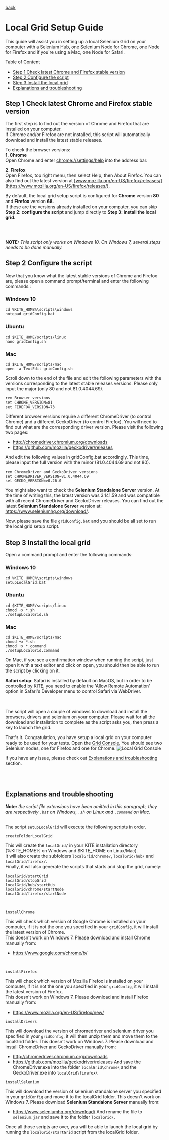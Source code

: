 [back](../README.md)

# Local Grid Setup Guide

This guide will assist you in setting up a local Selenium Grid on your computer with a Selenium Hub, one Selenium Node for
Chrome, one Node for Firefox and if you're using a Mac, one Node for Safari.

Table of Content  
- [Step 1 Check latest Chrome and Firefox stable version](#Step-1-Check-latest-Chrome-and-Firefox-stable-version)  
- [Step 2 Configure the script](#Step-2-Configure-the-script)  
- [Step 3 Install the local grid](#Step-3-Install-the-local-grid)  
- [Explanations and troubleshooting](#Explanations-and-troubleshooting)


## Step 1 Check latest Chrome and Firefox stable version

The first step is to find out the version of Chrome and Firefox that are installed on your computer.  
If Chrome and/or Firefox are not installed, this script will automatically download and install the latest stable releases. 

To check the browser versions:  
__1. Chrome__  
Open Chrome and enter <a href="chrome://settings/help" target="_blank">chrome://settings/help</a> into the address bar.
   
__2. Firefox__  
Open Firefox, top right menu, then select Help, then About Firefox. You can also find out the latest version
 at [www.mozilla.org/en-US/firefox/releases/](https://www.mozilla.org/en-US/firefox/releases/).


By default, the local grid setup script is configured for __Chrome__ version __80__ and __Firefox__ version __68__.  
If these are the versions already installed on your computer, you can skip __Step 2: configure the script__ and
 jump directly to __Step 3: install the local grid.__ 

&nbsp;    
&nbsp;  



__NOTE:__ _This script only works on Windows 10. On Windows 7, several steps needs to be done manually._ 

## Step 2 Configure the script

Now that you know what the latest stable versions of Chrome and Firefox are, please open a command prompt/terminal and enter the following commands.:
### Windows 10
```
cd %KITE_HOME%\scripts\windows
notepad gridConfig.bat
```  
### Ubuntu
```
cd $KITE_HOME/scripts/linux
nano gridConfig.sh
```  
### Mac
```
cd $KITE_HOME/scripts/mac
open -a TextEdit gridConfig.sh
```  


Scroll down to the end of the file and edit the following parameters with the versions corresponding to the latest stable releases versions.
 Please only input the major (only 80 and not 81.0.4044.69).
```
rem Browser versions
set CHROME_VERSION=81
set FIREFOX_VERSION=73
```

Different browser versions require a different ChromeDriver (to control Chrome) and a different GeckoDriver (to control Firefox).
You will need to find out what are the corresponding driver version. Please visit the following two pages:
* http://chromedriver.chromium.org/downloads
* https://github.com/mozilla/geckodriver/releases
 
 And edit the following values in gridConfig.bat accordingly. This time, please input the full version with the minor (81.0.4044.69 and not 80).
```
rem ChromeDriver and GeckoDriver versions
set CHROMEDRIVER_VERSION=81.0.4044.69
set GECKO_VERSION=v0.26.0
```

You might also want to check the __Selenium Standalone Server__ version. At the time of writing this, the latest version was 3.141.59 and was compatible with
all recent ChromeDriver and GeckoDriver releases. You can find out the latest __Selenium Standalone Server__ version at: https://www.seleniumhq.org/download/. 

Now, please save the file `gridConfig.bat` and you should be all set to run the local grid setup script.


## Step 3 Install the local grid

Open a command prompt and enter the following commands:

### Windows 10
```
cd %KITE_HOME%\scripts\windows
setupLocalGrid.bat
```  

### Ubuntu
```
cd $KITE_HOME/scripts/linux
chmod +x *.sh
./setupLocalGrid.sh
```  

### Mac
```
cd $KITE_HOME/scripts/mac
chmod +x *.sh
chmod +x *.command
./setupLocalGrid.command
```  
On Mac, if you see a confirmation window when running the script, just open it with a text editor and click on open, 
you should then be able to run the script by clicking on it.  

__Safari setup__: Safari is installed by default on MacOS, but in order to be controlled by KITE, you need to
 enable the 'Allow Remote Automation' option in Safari's Developer menu to control Safari via WebDriver.



&nbsp;    
&nbsp;  
The script will open a couple of windows to download and install the browsers, drivers and selenium on your computer.
Please wait for all the download and installation to complete as the script asks you, then press a key to launch the grid.  

That's it. Congratulation, you have setup a local grid on your computer ready to be used for your tests.
Open the [Grid Console](http://localhost:4444/grid/console). You should see two Selenium nodes, one for Firefox and one for Chrome.
![Local Grid Console](selenium_grid.png)  

If you have any issue, please check out [Explanations and troubleshooting](#Explanations-and-troubleshooting) section.


&nbsp;    
&nbsp;      
    

## Explanations and troubleshooting

__Note:__ _the script file extensions have been omitted in this paragraph, they are respectively `.bat` on Windows, `.sh` on Linux and `.command` on Mac._
  
&nbsp;    
The script `setupLocalGrid` will execute the following scripts in order.  

```
createFolderLocalGrid
```
This will create the `localGrid/` in your KITE installation directory (%KITE_HOME% on Windows and $KITE_HOME on Linux/Mac).  
It will also create the subfolders `localGrid/chrome/`, `localGrid/hub/` and `localGrid/firefox/`.  
Finally, it will also generate the scripts that starts and stop the grid, namely:
```
localGrid/startGrid
localGrid/stopGrid
localGrid/hub/startHub
localGrid/chrome/startNode
localGrid/firefox/startNode
```  
&nbsp;    
```
installChrome
```
This will check which version of Google Chrome is installed on your computer, if it is not the one you specified in your `gridConfig`, it will install the latest version of Chrome.  
This doesn't work on Windows 7. Please download and install Chrome manually from:
* https://www.google.com/chrome/b/

&nbsp;    
```
installFirefox
```
This will check which version of Mozilla Firefox is installed on your computer, if it is not the one you specified in your `gridConfig`, it will install the latest version of Firefox.  
This doesn't work on Windows 7. Please download and install Firefox manually from:
* https://www.mozilla.org/en-US/firefox/new/
&nbsp;    
```
installDrivers
```
This will download the version of chromedriver and selenium driver you specified in your `gridConfig`, it will then unzip them and move them to the localGrid folder.
This doesn't work on Windows 7. Please download and install ChromeDriver and GeckoDriver manually from:
* http://chromedriver.chromium.org/downloads
* https://github.com/mozilla/geckodriver/releases
And save the ChromeDriver.exe into the folder `localGrid\chrome\` and the GeckoDriver.exe into `localGrid\firefox\`
&nbsp;    
```
installSelenium
```
This will download the version of selenium standalone server you specified in your `gridConfig` and move it to the localGrid folder.
This doesn't work on Windows 7. Please download __Selenium Standalone Server__ manually from:
* https://www.seleniumhq.org/download/
And rename the file to `selenium.jar` and save it to the folder `localGrid\`.


Once all those scripts are over, you will be able to launch the local grid by running the `localGrid/startGrid` script from the localGrid folder.


